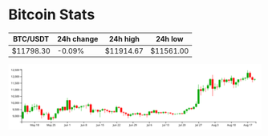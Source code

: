 # Bitcoin Stats

BTC/USDT|24h change|24h high|24h low|
|---|---|---|---|
|$11798.30|-0.09%|$11914.67|$11561.00|

<img src="./chart.svg">
